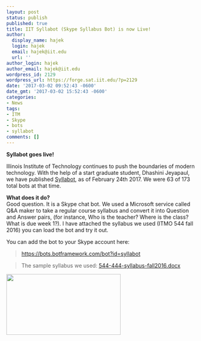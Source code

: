 ```yaml
---
layout: post
status: publish
published: true
title: IIT Syllabot (Skype Syllabus Bot) is now Live!
author:
  display_name: hajek
  login: hajek
  email: hajek@iit.edu
  url: ''
author_login: hajek
author_email: hajek@iit.edu
wordpress_id: 2129
wordpress_url: https://forge.sat.iit.edu/?p=2129
date: '2017-03-02 09:52:43 -0600'
date_gmt: '2017-03-02 15:52:43 -0600'
categories:
- News
tags:
- ITM
- Skype
- bots
- syllabot
comments: []
---
```

**Syllabot goes live!**

Illinois Institute of Technology continues to push the boundaries of modern technology.  With the help of a start graduate student, Dhashini Jeyapaul, we have published <a href="https://bots.botframework.com/bot?id=syllabot">Syllabot</a>, as of February 24th 2017.  We were 63 of 173 total bots at that time.

<p><strong>What does it do?</strong><br />
  Good question.  It is a Skype chat bot.  We used a Microsoft service called Q&A maker to take a regular course syllabus and convert it into Question and Answer pairs, (for instance, Who is the teacher?  Where is the class?  What is due week 1?).   I have attached the syllabus we used (ITMO 544 fall 2016) you can load the bot and try it out.</p>
<p>You can add the bot to your Skype account here:</p>
<blockquote><p><a href="https://bots.botframework.com/bot?id=syllabot">https://bots.botframework.com/bot?id=syllabot</a></blockquote></p>
<blockquote><p>The sample syllabus we used: <a href="/assets/2017/03/544-444-syllabus-fall2016.docx">544-444-syllabus-fall2016.docx</a></blockquote></p>
<p><a href="/assets/2017/03/syllabot.png"><img src="/assets/2017/03/syllabot-300x159.png" alt="" width="300" height="159" class="aligncenter size-medium wp-image-2133" /></a></p>
